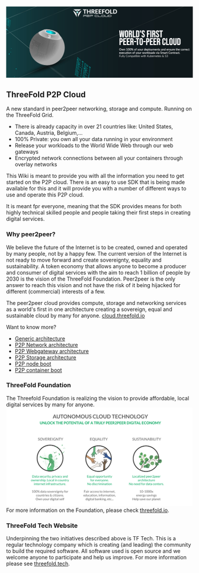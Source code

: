 <!-- 
-->

![ThreeFold Cloud Image](img/intro.png)


## ThreeFold P2P Cloud
A new standard in peer2peer networking, storage and compute.
Running on the ThreeFold Grid.

* There is already capacity in over 21 countries like: United States, Canada, Austria, Belgium,...
* 100% Private: you own all your data running in your environment 
* Release your workloads to the World Wide Web through our web gateways
* Encrypted network connections between all your containers through overlay networks 

This Wiki is meant to provide you with all the information you need to get started on the P2P cloud.  There is an easy to use SDK that is being made available for this and it will provide you with a number of different ways to use and operate this P2P cloud.

It is meant fpr everyone, meaning that the SDK provides means for both highly technical skilled people and people taking their first steps in creating digital services.

### Why peer2peer? 
We believe the future of the Internet is to be created, owned and operated by many people, not by a happy few.  The current version of the Internet is not ready to move forward and create sovereignty, equality and sustainability.  A token economy that allows anyone to become a producer and consumer of digital services with the aim to reach 1 billion of people by 2030 is the vision of the ThreeFold Foundation. Peer2peer is the only answer to reach this vision and not have the risk of it being hijacked for different (commercial) interests of a few.

The peer2peer cloud provides compute, storage and networking services as a world's first in one architecture creating a sovereign, equal and sustainable cloud by many for anyone. [cloud.threefold.io](https://cloud.threefold.io)

Want to know more?
- [Generic architecture](architecture.md)
- [P2P Network architecture](architecture_network.md)
- [P2P Webgateway architecture](architecture_webgateway.md)
- [P2P Storage architecture](architecture_storage.md)
- [P2P node boot](architecture_boot.md)
- [P2P container boot](architecture_flist.md)


### ThreeFold Foundation
<!-- insert general objectives for the TF Network (Grid, Token and 3bot) -->
The Threefold Foundation is realizing the vision to provide affordable, local digital services by many for anyone. 
![](img/ses.png)
For more information on the Foundation, please check [threefold.io](https://threefold.io).

### ThreeFold Tech Website
Underpinning the two initiatives described above is TF Tech.  This is a regular technology company which is creating (and leading) the community to  build the required software.  All software used is open source and we welcome anyone to participate and help us improve.  For more information please see [threefold.tech](https://threefold.tech).
<!-- 
TODO #5 Check graphics(s) for updated version.
-->